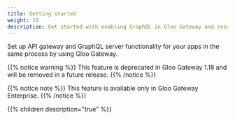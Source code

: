 ```yaml
---
title: Getting started
weight: 10
description: Get started with enabling GraphQL in Gloo Gateway and resolving GraphQL queries to upstream services.
---
```


Set up API gateway and GraphQL server functionality for your apps in the same process by using Gloo Gateway.

{{% notice warning %}}
This feature is deprecated in Gloo Gateway 1.18 and will be removed in a future release.
{{% /notice %}}

{{% notice note %}}
This feature is available only in Gloo Gateway Enterprise.
{{% /notice %}}

{{% children description="true" %}}
